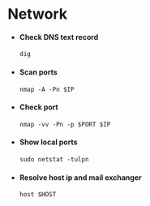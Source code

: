 # Network

- #### Check DNS text record
  ```console
  dig
  ```

- #### Scan ports
  ```console
  nmap -A -Pn $IP
  ```

- #### Check port
  ```console
  nmap -vv -Pn -p $PORT $IP
  ```

- #### Show local ports
  ```console
  sudo netstat -tulpn
  ```

- #### Resolve host ip and mail exchanger
  ```console
  host $HOST
  ```
